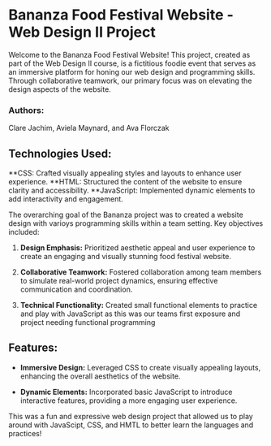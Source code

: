 # Bananza Food Festival Website - Web Design II Project
Welcome to the Bananza Food Festival Website! This project, created as part of the Web Design II course, is a fictitious foodie event that serves as an immersive platform for honing our web design and programming skills. Through collaborative teamwork, our primary focus was on elevating the design aspects of the website.

### Authors:
Clare Jachim, Aviela Maynard, and Ava Florczak

## Technologies Used:
**CSS: Crafted visually appealing styles and layouts to enhance user experience.
**HTML: Structured the content of the website to ensure clarity and accessibility.
**JavaScript: Implemented dynamic elements to add interactivity and engagement.

The overarching goal of the Bananza project was to created a website design with varioys programming skills within a team setting. Key objectives included:

1. **Design Emphasis:** Prioritized aesthetic appeal and user experience to create an engaging and visually stunning food festival website.
  
2. **Collaborative Teamwork:** Fostered collaboration among team members to simulate real-world project dynamics, ensuring effective communication and coordination.

3. **Technical Functionality:** Created small functional elements to practice and play with JavaScript as this was our teams first exposure and project needing functional programming

## Features:

- **Immersive Design:** Leveraged CSS to create visually appealing layouts, enhancing the overall aesthetics of the website.
  
- **Dynamic Elements:** Incorporated basic JavaScript to introduce interactive features, providing a more engaging user experience.


This was a fun and expressive web design project that allowed us to play around with JavaScipt, CSS, and HMTL to better learn the languages and practices!

